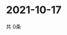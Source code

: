 # 2021-10-17
  共 0条

  <!-- BEGIN -->
  <!-- 最后更新时间Sun Oct 17 2021 14:02:34 GMT+0000 (Coordinated Universal Time) -->
  
  <!-- END -->
  
  